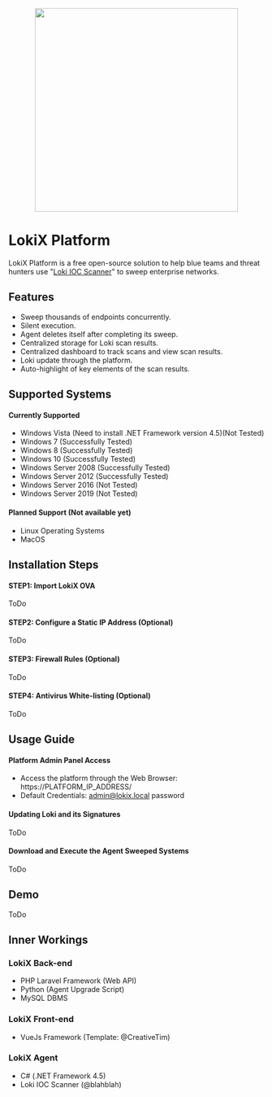 <p align="center"><img src="https://github.com/alph4w0lf/LokiX/blob/master/lokix-banner.png" width="400"></p>

# LokiX Platform
LokiX Platform is a free open-source solution to help blue teams and threat hunters use "[Loki IOC Scanner](https://github.com/Neo23x0/Loki)" to sweep enterprise networks.

## Features
- Sweep thousands of endpoints concurrently.
- Silent execution.
- Agent deletes itself after completing its sweep.
- Centralized storage for Loki scan results.
- Centralized dashboard to track scans and view scan results.
- Loki update through the platform.
- Auto-highlight of key elements of the scan results.

## Supported Systems
#### Currently Supported
- Windows Vista (Need to install .NET Framework version 4.5)(Not Tested)
- Windows 7 (Successfully Tested)
- Windows 8 (Successfully Tested)
- Windows 10 (Successfully Tested)
- Windows Server 2008 (Successfully Tested)
- Windows Server 2012 (Successfully Tested)
- Windows Server 2016 (Not Tested)
- Windows Server 2019 (Not Tested)
#### Planned Support (Not available yet)
- Linux Operating Systems
- MacOS

## Installation Steps
#### STEP1: Import LokiX OVA
ToDo
#### STEP2: Configure a Static IP Address (Optional)
ToDo
#### STEP3: Firewall Rules (Optional)
ToDo
#### STEP4: Antivirus White-listing (Optional)
ToDo



## Usage Guide
#### Platform Admin Panel Access
- Access the platform through the Web Browser:
https://PLATFORM_IP_ADDRESS/
- Default Credentials:
admin@lokix.local
password
#### Updating Loki and its Signatures
ToDo
#### Download and Execute the Agent Sweeped Systems
ToDo


## Demo
ToDo

## Inner Workings
### LokiX Back-end
- PHP Laravel Framework (Web API)
- Python (Agent Upgrade Script)
- MySQL DBMS
### LokiX Front-end
- VueJs Framework (Template: @CreativeTim)
### LokiX Agent
- C# (.NET Framework 4.5)
- Loki IOC Scanner (@blahblah)



